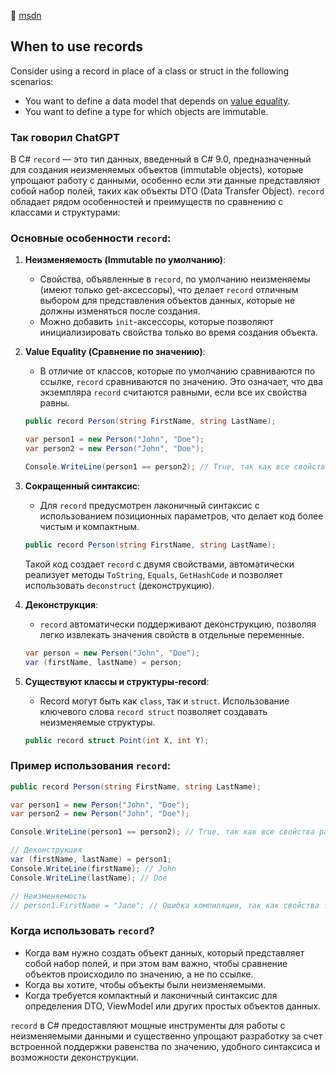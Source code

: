 
🔗 [msdn](#https://learn.microsoft.com/en-us/dotnet/csharp/fundamentals/types/records)

## When to use records

Consider using a record in place of a class or struct in the following scenarios:

- You want to define a data model that depends on [value equality](https://learn.microsoft.com/en-us/dotnet/csharp/programming-guide/statements-expressions-operators/equality-comparisons#value-equality).
- You want to define a type for which objects are immutable.

### Так говорил ChatGPT

В C# `record` — это тип данных, введенный в C# 9.0, предназначенный для создания неизменяемых объектов (immutable objects), которые упрощают работу с данными, особенно если эти данные представляют собой набор полей, таких как объекты DTO (Data Transfer Object). `record` обладает рядом особенностей и преимуществ по сравнению с классами и структурами:

### Основные особенности `record`:

1. **Неизменяемость (Immutable по умолчанию)**:
   - Свойства, объявленные в `record`, по умолчанию неизменяемы (имеют только get-аксессоры), что делает `record` отличным выбором для представления объектов данных, которые не должны изменяться после создания.
   - Можно добавить `init`-аксессоры, которые позволяют инициализировать свойства только во время создания объекта.

2. **Value Equality (Сравнение по значению)**:
   - В отличие от классов, которые по умолчанию сравниваются по ссылке, `record` сравниваются по значению. Это означает, что два экземпляра `record` считаются равными, если все их свойства равны.
   
   ```csharp
   public record Person(string FirstName, string LastName);

   var person1 = new Person("John", "Doe");
   var person2 = new Person("John", "Doe");

   Console.WriteLine(person1 == person2); // True, так как все свойства равны
   ```

3. **Сокращенный синтаксис**:
   - Для `record` предусмотрен лаконичный синтаксис с использованием позиционных параметров, что делает код более чистым и компактным.

   ```csharp
   public record Person(string FirstName, string LastName);
   ```

   Такой код создает `record` с двумя свойствами, автоматически реализует методы `ToString`, `Equals`, `GetHashCode` и позволяет использовать `deconstruct` (деконструкцию).

4. **Деконструкция**:
   - `record` автоматически поддерживают деконструкцию, позволяя легко извлекать значения свойств в отдельные переменные.

   ```csharp
   var person = new Person("John", "Doe");
   var (firstName, lastName) = person;
   ```

5. **Существуют классы и структуры-record**:
   - Record могут быть как `class`, так и `struct`. Использование ключевого слова `record struct` позволяет создавать неизменяемые структуры.

   ```csharp
   public record struct Point(int X, int Y);
   ```

### Пример использования `record`:

```csharp
public record Person(string FirstName, string LastName);

var person1 = new Person("John", "Doe");
var person2 = new Person("John", "Doe");

Console.WriteLine(person1 == person2); // True, так как все свойства равны

// Деконструкция
var (firstName, lastName) = person1;
Console.WriteLine(firstName); // John
Console.WriteLine(lastName); // Doe

// Неизменяемость
// person1.FirstName = "Jane"; // Ошибка компиляции, так как свойства только для чтения
```

### Когда использовать `record`?

- Когда вам нужно создать объект данных, который представляет собой набор полей, и при этом вам важно, чтобы сравнение объектов происходило по значению, а не по ссылке.
- Когда вы хотите, чтобы объекты были неизменяемыми.
- Когда требуется компактный и лаконичный синтаксис для определения DTO, ViewModel или других простых объектов данных. 

`record` в C# предоставляют мощные инструменты для работы с неизменяемыми данными и существенно упрощают разработку за счет встроенной поддержки равенства по значению, удобного синтаксиса и возможности деконструкции.